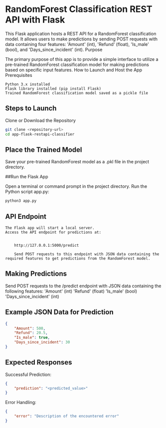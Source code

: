 # RandomForest Classification REST API with Flask

This Flask application hosts a REST API for a RandomForest classification model. It allows users to make predictions by sending POST requests with data containing four features: 'Amount' (int), 'Refund' (float), 'Is_male' (bool), and 'Days_since_incident' (int).
Purpose

The primary purpose of this app is to provide a simple interface to utilize a pre-trained RandomForest classification model for making predictions based on specific input features.
How to Launch and Host the App
Prerequisites

    Python 3.x installed
    Flask library installed (pip install Flask)
    Trained RandomForest classification model saved as a pickle file

## Steps to Launch

Clone or Download the Repository

```bash
git clone <repository-url>
cd app-flask-restapi-classifier
```

## Place the Trained Model

Save your pre-trained RandomForest model as a .pkl file in the project directory.

##Run the Flask App

Open a terminal or command prompt in the project directory.
Run the Python script app.py:

```bash
python3 app.py
```

## API Endpoint

    The Flask app will start a local server.
    Access the API endpoint for predictions at:

```arduino

    http://127.0.0.1:5000/predict

    Send POST requests to this endpoint with JSON data containing the required features to get predictions from the RandomForest model.
```

## Making Predictions

Send POST requests to the /predict endpoint with JSON data containing the following features:
    'Amount' (int)
    'Refund' (float)
    'Is_male' (bool)
    'Days_since_incident' (int)

## Example JSON Data for Prediction

```json
{
    "Amount": 500,
    "Refund": 20.5,
    "Is_male": true,
    "Days_since_incident": 30
}
```

## Expected Responses

Successful Prediction:

```json
{
    "prediction": "<predicted_value>"
}
```

Error Handling:

```json
{
    "error": "Description of the encountered error"
}
